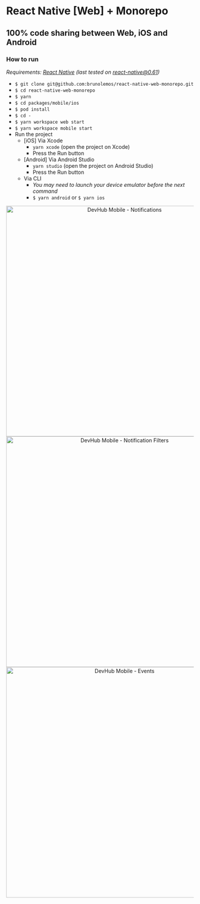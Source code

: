 # React Native [Web] + Monorepo
## 100% code sharing between Web, iOS and Android

### How to run

_Requirements: [React Native](https://facebook.github.io/react-native/docs/getting-started.html#native) (last tested on react-native@0.61)_

  - `$ git clone git@github.com:brunolemos/react-native-web-monorepo.git`
  - `$ cd react-native-web-monorepo`
  - `$ yarn`
  - `$ cd packages/mobile/ios`
  - `$ pod install`
  - `$ cd -`
  - `$ yarn workspace web start`
  - `$ yarn workspace mobile start`
  - Run the project
    - [iOS] Via Xcode
      - `yarn xcode` (open the project on Xcode)
      - Press the Run button
    - [Android] Via Android Studio
      - `yarn studio` (open the project on Android Studio)
      - Press the Run button
    - Via CLI
      - _You may need to launch your device emulator before the next command_
      - `$ yarn android` or  `$ yarn ios`

<p align="center">
  <img alt="DevHub Mobile - Notifications" height="620" src="https://github.com/devhubapp/devhub/raw/master/landing/static/screenshots/iphone-notifications-dark.jpg" />
  <img alt="DevHub Mobile - Notification Filters" height="620" src="https://github.com/devhubapp/devhub/raw/master/landing/static/screenshots/iphone-notifications-filters-dark.jpg" />
  <img alt="DevHub Mobile - Events" height="620" src="https://github.com/devhubapp/devhub/raw/master/landing/static/screenshots/iphone-events-dark.jpg" />
</p>

<br/>

